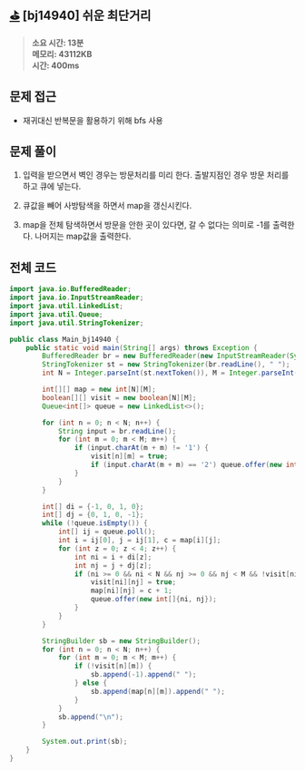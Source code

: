 ## [⛳️](https://www.acmicpc.net/problem/14940) [bj14940] 쉬운 최단거리

> **소요 시간: 13분<br>
> 메모리: 43112KB<br>
> 시간: 400ms**

## 문제 접근

- 재귀대신 반복문을 활용하기 위해 bfs 사용

## 문제 풀이

1. 입력을 받으면서 벽인 경우는 방문처리를 미리 한다. 출발지점인 경우 방문 처리를 하고 큐에 넣는다.

2. 큐값을 빼어 사방탐색을 하면서 map을 갱신시킨다.

3. map을 전체 탐색하면서 방문을 안한 곳이 있다면, 갈 수 없다는 의미로 -1를 출력한다. 나머지는 map값을 출력한다.

## 전체 코드

```java
import java.io.BufferedReader;
import java.io.InputStreamReader;
import java.util.LinkedList;
import java.util.Queue;
import java.util.StringTokenizer;

public class Main_bj14940 {
    public static void main(String[] args) throws Exception {
        BufferedReader br = new BufferedReader(new InputStreamReader(System.in));
        StringTokenizer st = new StringTokenizer(br.readLine(), " ");
        int N = Integer.parseInt(st.nextToken()), M = Integer.parseInt(st.nextToken());

        int[][] map = new int[N][M];
        boolean[][] visit = new boolean[N][M];
        Queue<int[]> queue = new LinkedList<>();

        for (int n = 0; n < N; n++) {
            String input = br.readLine();
            for (int m = 0; m < M; m++) {
                if (input.charAt(m + m) != '1') {
                    visit[n][m] = true;
                    if (input.charAt(m + m) == '2') queue.offer(new int[]{n, m});
                }
            }
        }

        int[] di = {-1, 0, 1, 0};
        int[] dj = {0, 1, 0, -1};
        while (!queue.isEmpty()) {
            int[] ij = queue.poll();
            int i = ij[0], j = ij[1], c = map[i][j];
            for (int z = 0; z < 4; z++) {
                int ni = i + di[z];
                int nj = j + dj[z];
                if (ni >= 0 && ni < N && nj >= 0 && nj < M && !visit[ni][nj]) {
                    visit[ni][nj] = true;
                    map[ni][nj] = c + 1;
                    queue.offer(new int[]{ni, nj});
                }
            }
        }

        StringBuilder sb = new StringBuilder();
        for (int n = 0; n < N; n++) {
            for (int m = 0; m < M; m++) {
                if (!visit[n][m]) {
                    sb.append(-1).append(" ");
                } else {
                    sb.append(map[n][m]).append(" ");
                }
            }
            sb.append("\n");
        }

        System.out.print(sb);
    }
}
```
